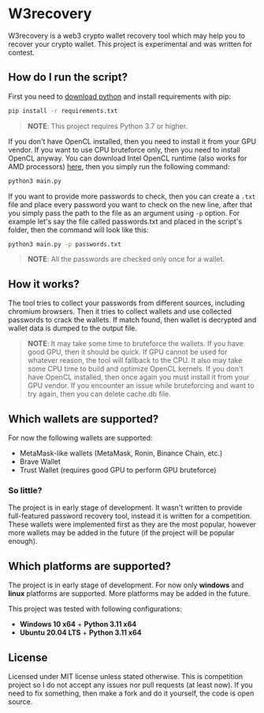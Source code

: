 # W3recovery

W3recovery is a web3 crypto wallet recovery tool which may help you to recover your crypto wallet. This project is experimental and was written for contest.

## How do I run the script?

First you need to [download python](https://www.python.org/downloads/) and install requirements with pip:
```sh
pip install -r requirements.txt
```

> **NOTE**: This project requires Python 3.7 or higher.

If you don't have OpenCL installed, then you need to install it from your GPU vendor. If you want to use CPU bruteforce only, then you need to install OpenCL anyway. You can download Intel OpenCL runtime (also works for AMD processors) [here](https://www.intel.com/content/www/us/en/developer/articles/tool/opencl-drivers.html), then you simply run the following command:
```sh
python3 main.py
```

If you want to provide more passwords to check, then you can create a `.txt` file and place every password you want to check on the new line, after that you simply pass the path to the file as an argument using `-p` option. For example let's say the file called passwords.txt and placed in the script's folder, then the command will look like this:
```sh
python3 main.py -p passwords.txt
```

> **NOTE**: All the passwords are checked only once for a wallet.

## How it works?

The tool tries to collect your passwords from different sources, including chromium browsers. Then it tries to collect wallets and use collected passwords to crack the wallets. If match found, then wallet is decrypted and wallet data is dumped to the output file.

> **NOTE**: It may take some time to bruteforce the wallets. If you have good GPU, then it should be quick. If GPU cannot be used for whatever reason, the tool will fallback to the CPU. It also may take some CPU time to build and optimize OpenCL kernels. If you don't have OpenCL installed, then once again you must install it from your GPU vendor. If you encounter an issue while bruteforcing and want to try again, then you can delete cache.db file.

## Which wallets are supported?

For now the following wallets are supported:

* MetaMask-like wallets (MetaMask, Ronin, Binance Chain, etc.)
* Brave Wallet
* Trust Wallet (requires good GPU to perform GPU bruteforce)

### So little?

The project is in early stage of development. It wasn't written to provide full-featured password recovery tool, instead it is written for a competition. These wallets were implemented first as they are the most popular, however more wallets may be added in the future (if the project will be popular enough).

## Which platforms are supported?

The project is in early stage of development. For now only **windows** and **linux** platforms are supported. More platforms may be added in the future.

This project was tested with following configurations:

* **Windows 10 x64** + **Python 3.11 x64**
* **Ubuntu 20.04 LTS** + **Python 3.11 x64**

## License

Licensed under MIT license unless stated otherwise. This is competition project so I do not accept any issues nor pull requests (at least now). If you need to fix something, then make a fork and do it yourself, the code is open source.
